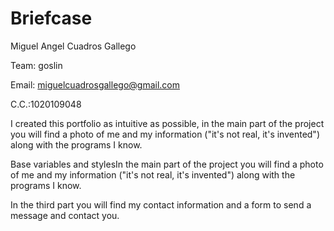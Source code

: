 
# Briefcase
Miguel Angel Cuadros Gallego 

Team: goslin

Email: miguelcuadrosgallego@gmail.com

C.C.:1020109048

I created this portfolio as intuitive as possible, in the main part of the project you will find a photo of me and my information ("it's not real, it's invented") along with the programs I know.

Base variables and stylesIn the main part of the project you will find a photo of me and my information ("it's not real, it's invented") along with the programs I know.

In the third part you will find my contact information and a form to send a message and contact you.
